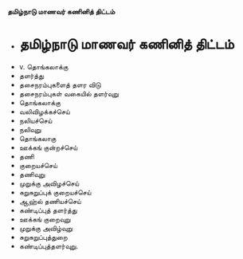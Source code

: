 **தமிழ்நாடு மாணவர் கணினித் திட்டம்**
- # தமிழ்நாடு மாணவர் கணினித் திட்டம்
- v. தொங்கலாக்கு
- தளர்த்து
- தசைநரம்புகளைத் தளர விடு
- தசைநரம்புகள் வகையில் தளர்வுறு
- தொங்கலாக்கு
- வலிவிழக்கச்செய்
- நலியச்செய்
- நலிவுறு
- தொங்கலாகு
- ஊக்கங் குன்றச்செய்
- தணி
- குறையச்செய்
- தணிவுறு
- முறுக்கு அவிழச்செய்
- சுறுசுறுப்புக் குறையச்செய்
- ஆஹ்ல் தணியச்செய்
- கண்டிப்புத் தளர்த்து
- ஊக்கங் குறைவுறு
- முறுக்கு அவிழ்வுறு
- சுறுசுறுப்புத்துறை
- கண்டிப்புத்தளர்வுறு.

